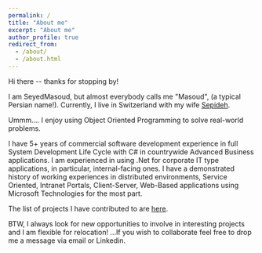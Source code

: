 ```yaml
---
permalink: /
title: "About me"
excerpt: "About me"
author_profile: true
redirect_from: 
  - /about/
  - /about.html
---
```


Hi there -- thanks for stopping by! 

I am SeyedMasoud, but almost everybody calls me "Masoud", (a typical Persian name!). 
Currently, I live in Switzerland with my wife [Sepideh](https://www.inf.usi.ch/phd/asadi/).  

Ummm.... I enjoy using Object Oriented Programming to solve real-world problems. 

I have 5+ years of commercial software development experience in full System Development Life Cycle with C# in countrywide Advanced Business applications. I am experienced in using .Net for corporate IT type applications, in particular, internal-facing ones. I have a demonstrated history of working experiences in distributed environments, Service Oriented, Intranet Portals, Client-Server, Web-Based applications using Microsoft Technologies for the most part. 

The list of projects I have contributed to are [here](https://masoudasadzade.github.io/projects/).

BTW, I always look for new opportunities to involve in interesting projects and I am flexible for relocation! 
...If you wish to collaborate feel free to drop me a message via email or Linkedin.

